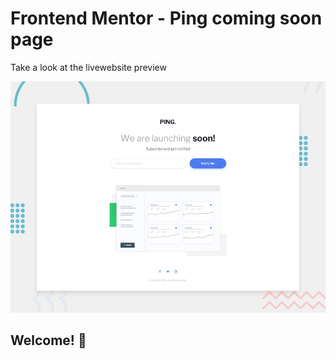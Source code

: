 # Frontend Mentor - Ping coming soon page

Take a look at the livewebsite preview 

![Design preview for the Ping coming soon page coding challenge](./design/desktop-preview.jpg)

## Welcome! 👋
